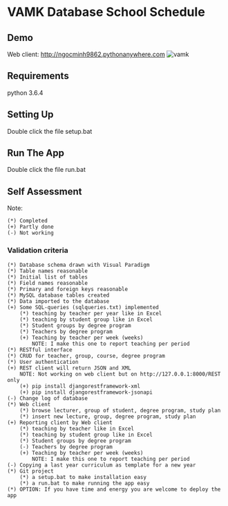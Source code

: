 # VAMK Database School Schedule

## Demo
Web client:	http://ngocminh9862.pythonanywhere.com
![vamk](https://user-images.githubusercontent.com/24993267/44193932-30e21500-a13d-11e8-9454-3ce7ee93e645.png)

## Requirements
python 3.6.4

## Setting Up
Double click the file setup.bat

## Run The App
Double click the file run.bat

## Self Assessment

Note:
```
(*)	Completed
(+)	Partly done
(-)	Not working
```

### Validation criteria
```
(*)	Database schema drawn with Visual Paradigm
(*)	Table names reasonable
(*)	Initial list of tables
(*)	Field names reasonable
(*)	Primary and foreign keys reasonable
(*)	MySQL database tables created
(*)	Data imported to the database
(+)	Some SQL-queries (sqlqueries.txt) implemented
	(*)	teaching by teacher per year like in Excel
	(*)	teaching by student group like in Excel
	(*)	Student groups by degree program
	(*)	Teachers by degree program
	(+)	Teaching by teacher per week (weeks)
		NOTE: I make this one to report teaching per period
(*)	RESTful interface
(*)	CRUD for teacher, group, course, degree program
(*)	User authentication
(+)	REST client will return JSON and XML
	NOTE: Not working on web client but on http://127.0.0.1:8000/REST only
	(+)	pip install djangorestframework-xml
	(+)	pip install djangorestframework-jsonapi
(-)	Change log of database
(*)	Web client
	(*)	browse lecturer, group of student, degree program, study plan
	(*)	insert new lecture, group, degree program, study plan
(+)	Reporting client by Web client
	(*)	teaching by teacher like in Excel
	(*)	teaching by student group like in Excel
	(*)	Student groups by degree program
	(-)	Teachers by degree program
	(+)	Teaching by teacher per week (weeks)
		NOTE: I make this one to report teaching per period
(-)	Copying a last year curriculum as template for a new year
(*)	Git project
	(*)	a setup.bat to make installation easy
	(*)	a run.bat to make running the app easy
(*)	OPTION: If you have time and energy you are welcome to deploy the app
```
